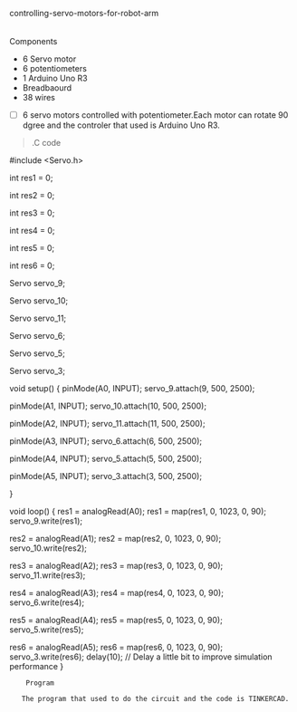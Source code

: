 controlling-servo-motors-for-robot-arm



 ###### <h6> 
  Components

   
   *  6 Servo motor
   *  6 potentiometers
   *  1 Arduino Uno R3 
   *  Breadbaourd
   *  38 wires



- [ ] 6 servo motors controlled with potentiometer.Each motor can rotate 90 dgree and the controler that used is Arduino Uno R3.



 
>.C code

 
 
#include <Servo.h>

int res1 = 0;

int res2 = 0;

int res3 = 0;

int res4 = 0;

int res5 = 0;

int res6 = 0;

Servo servo_9;

Servo servo_10;

Servo servo_11;

Servo servo_6;

Servo servo_5;

Servo servo_3;

void setup()
{
  pinMode(A0, INPUT);
  servo_9.attach(9, 500, 2500);

  pinMode(A1, INPUT);
  servo_10.attach(10, 500, 2500);

  pinMode(A2, INPUT);
  servo_11.attach(11, 500, 2500);

  pinMode(A3, INPUT);
  servo_6.attach(6, 500, 2500);

  pinMode(A4, INPUT);
  servo_5.attach(5, 500, 2500);

  pinMode(A5, INPUT);
  servo_3.attach(3, 500, 2500);

}

void loop()
{
  res1 = analogRead(A0);
  res1 = map(res1, 0, 1023, 0, 90);
  servo_9.write(res1);

  res2 = analogRead(A1);
  res2 = map(res2, 0, 1023, 0, 90);
  servo_10.write(res2);

  res3 = analogRead(A2);
  res3 = map(res3, 0, 1023, 0, 90);
  servo_11.write(res3);

  res4 = analogRead(A3);
  res4 = map(res4, 0, 1023, 0, 90);
  servo_6.write(res4);

  res5 = analogRead(A4);
  res5 = map(res5, 0, 1023, 0, 90);
  servo_5.write(res5);

  res6 = analogRead(A5);
  res6 = map(res6, 0, 1023, 0, 90);
  servo_3.write(res6);
delay(10); // Delay a little bit to improve simulation performance
}
  
 
 
        Program

       The program that used to do the circuit and the code is TINKERCAD.
